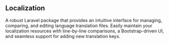 ## Localization
A robust Laravel package that provides an intuitive interface for managing, comparing, and editing language translation files. Easily maintain your localization resources with line-by-line comparisons, a Bootstrap-driven UI, and seamless support for adding new translation keys.
